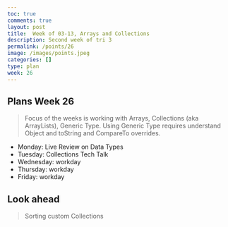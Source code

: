 ```yaml
---
toc: true
comments: true
layout: post
title:  Week of 03-13, Arrays and Collections
description: Second week of tri 3
permalink: /points/26
image: /images/points.jpeg
categories: []
type: plan
week: 26
---
```


## Plans Week 26
> Focus of the weeks is working with Arrays, Collections (aka ArrayLists), Generic Type.  Using Generic Type requires understand Object and toString and CompareTo overrides.
- Monday: Live Review on Data Types
- Tuesday: Collections Tech Talk
- Wednesday: workday
- Thursday: workday
- Friday: workday

## Look ahead
>  Sorting custom Collections